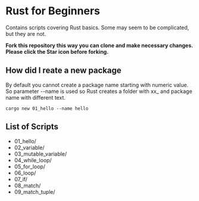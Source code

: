 # Rust for Beginners

Contains scripts covering Rust basics. Some may seem to be complicated, but they are not.

**Fork this repository this way you can clone and make necessary changes. Please click the Star icon before forking.**

## How did I reate a new package

By default you cannot create a package name starting with numeric value. So parameter --name is used so Rust 
creates a folder with xx_ and package name with different text.

```cargo new 01_hello --name hello```

## List of Scripts

- 01_hello/
- 02_variable/
- 03_mutable_variable/
- 04_while_loop/
- 05_for_loop/
- 06_loop/
- 07_if/
- 08_match/
- 09_match_tuple/